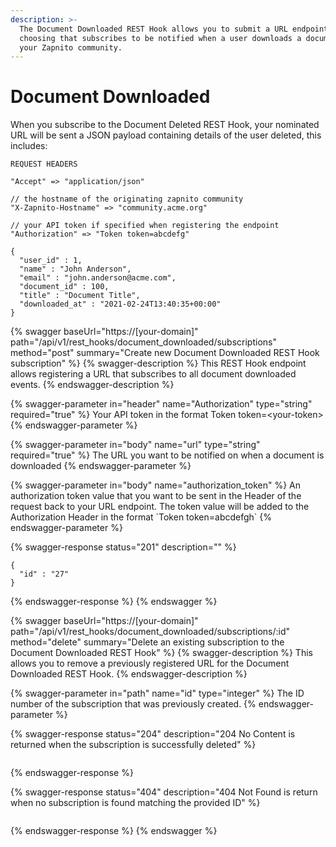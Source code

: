 ```yaml
---
description: >-
  The Document Downloaded REST Hook allows you to submit a URL endpoint of your
  choosing that subscribes to be notified when a user downloads a document on
  your Zapnito community.
---
```


# Document Downloaded

When you subscribe to the Document Deleted REST Hook, your nominated URL will be sent a JSON payload containing details of the user deleted, this includes:

```
REQUEST HEADERS
 
"Accept" => "application/json"

// the hostname of the originating zapnito community
"X-Zapnito-Hostname" => "community.acme.org" 

// your API token if specified when registering the endpoint
"Authorization" => "Token token=abcdefg" 
```

```
{
  "user_id" : 1,
  "name" : "John Anderson",
  "email" : "john.anderson@acme.com",
  "document_id" : 100,
  "title" : "Document Title",
  "downloaded_at" : "2021-02-24T13:40:35+00:00"
}
```

{% swagger baseUrl="https://[your-domain]" path="/api/v1/rest_hooks/document_downloaded/subscriptions" method="post" summary="Create new Document Downloaded REST Hook subscription" %}
{% swagger-description %}
This REST Hook endpoint allows registering a URL that subscribes to all document downloaded events.
{% endswagger-description %}

{% swagger-parameter in="header" name="Authorization" type="string" required="true" %}
Your API token in the format Token token=\<your-token>
{% endswagger-parameter %}

{% swagger-parameter in="body" name="url" type="string" required="true" %}
The URL you want to be notified on when a document is downloaded
{% endswagger-parameter %}

{% swagger-parameter in="body" name="authorization_token" %}
An authorization token value that you want to be sent in the Header of the request back to your URL endpoint.   The token value will be added to the Authorization Header in the format \`Token token=abcdefgh\`
{% endswagger-parameter %}

{% swagger-response status="201" description="" %}
```
{
  "id" : "27"
}
```
{% endswagger-response %}
{% endswagger %}

{% swagger baseUrl="https://[your-domain]" path="/api/v1/rest_hooks/document_downloaded/subscriptions/:id" method="delete" summary="Delete an existing subscription to the Document Downloaded REST Hook" %}
{% swagger-description %}
This allows you to remove a previously registered URL for the Document Downloaded REST Hook.
{% endswagger-description %}

{% swagger-parameter in="path" name="id" type="integer" %}
The ID number of the subscription that was previously created.
{% endswagger-parameter %}

{% swagger-response status="204" description="204 No Content is returned when the subscription is successfully deleted" %}
```
```
{% endswagger-response %}

{% swagger-response status="404" description="404 Not Found is return when no subscription is found matching the provided ID" %}
```
```
{% endswagger-response %}
{% endswagger %}
